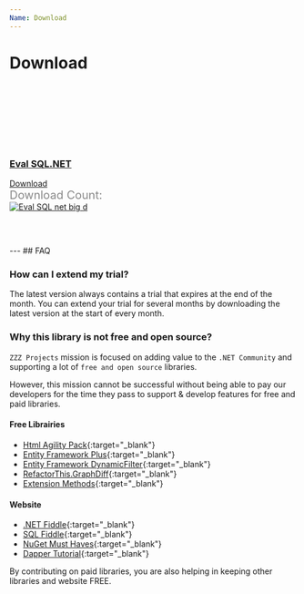 ```yaml
---
Name: Download
---
```


# Download

<div class="page-download-nuget">
	<div class="container">
		<div class="row justify-content-center">
			<div class="col-lg-6">
				<div class="card card-layout-z2 wow slideInLeft">
					<div class="card-header wow slideInDown">
						<h3>
							<a href="{{ site.github.url }}/downloads/Eval-SQL.NET-Install.sql"
									onclick="ga('send', 'event', { eventAction: 'download'});">
								Eval SQL.NET
							</a>
						</h3>						
					</div>
					<div class="card-body wow slideInUp">
						<a class="btn btn-xl btn-z wow zoomIn" role="button" href="{{ site.github.url }}/downloads/Eval-SQL.NET-Install.sql"
								onclick="ga('send', 'event', { eventAction: 'download'});">
							<i class="fa fa-cloud-download" aria-hidden="true"></i>
							Download
						</a>
						<div class="download-count-text">Download Count:</div>
						<div class="download-count wow lightSpeedIn">
							<a href="{{ site.github.url }}/downloads/Eval-SQL.NET-Install.sql"
									onclick="ga('send', 'event', { eventAction: 'download'});">
								<img src="https://zzzprojects.github.io/images/nuget/eval-sql-net-big-d.svg" alt="Eval SQL net big d">
							</a>
						</div>
					</div>
				</div>
			</div>
		</div>
	</div>
</div>

<div class="container section-faq wow slideInUp">
	<div markdown="1">
---
## FAQ

### How can I extend my trial?
The latest version always contains a trial that expires at the end of the month. You can extend your trial for several months by downloading the latest version at the start of every month.

### Why this library is not free and open source?
`ZZZ Projects` mission is focused on adding value to the `.NET Community` and supporting a lot of `free and open source` libraries.

However, this mission cannot be successful without being able to pay our developers for the time they pass to support & develop features for free and paid libraries.

#### Free Librairies

- [Html Agility Pack](https://html-agility-pack.net/){:target="_blank"}
- [Entity Framework Plus](https://entityframework-plus.net/){:target="_blank"}
- [Entity Framework DynamicFilter](https://github.com/zzzprojects/EntityFramework.DynamicFilters){:target="_blank"}
- [RefactorThis.GraphDiff](https://github.com/zzzprojects/GraphDiff){:target="_blank"}
- [Extension Methods](https://github.com/zzzprojects/Z.ExtensionMethods){:target="_blank"}

#### Website

- [.NET Fiddle](https://dotnetfiddle.net/){:target="_blank"}
- [SQL Fiddle](http://sqlfiddle.com/){:target="_blank"}
- [NuGet Must Haves](https://nugetmusthaves.com/){:target="_blank"}
- [Dapper Tutorial](https://dappertutorial.net/){:target="_blank"}

By contributing on paid libraries, you are also helping in keeping other libraries and website FREE.

</div>
</div>

<style>
.page-download-nuget {
	margin-top: 150px;
}
.page-download-nuget .btn-z {
	margin-bottom: 50px;
}
.page-download-nuget .download-count-text {
	color: #888;
	font-size: 1.25rem;
}
.page-download-nuget .row .col-lg-6 {
	margin-bottom: 60px;
}
@media (max-width: 575px) {
	.page-download-nuget .card-layout-z2 img {
		width: 90%;
	}
	.page-download-nuget .btn-z {
		font-size: 1.5rem;
	}
}
</style>
